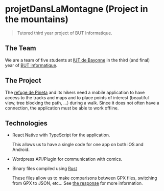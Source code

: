 # projetDansLaMontagne (Project in the mountains)
> Tutored third year project of BUT Informatique.

## The Team

We are a team of five students at [IUT de Bayonne](https://www.iutbayonne.univ-pau.fr/presentation.html) in the third (and final) year of [BUT informatique](https://www.iutbayonne.univ-pau.fr/but/informatique).

## The Project

The [refuge de Pineta](https://www.valpineta.eu/en/el-refugio/) and its hikers need a mobile application to have access to the tracks and maps and to place points of interest (beautiful view, tree blocking the path, ...) during a walk. Since it does not often have a connection, the application must be able to work offline.

## Technologies
- [React Native](https://reactnative.dev/) with [TypeScript](https://www.typescriptlang.org/) for the application.

  This allows us to have a single code for one app on both iOS and Android.
- Wordpress API/Plugin for communication with comics.
- Binary files compiled using [Rust](https://www.rust-lang.org/)

  These files allow us to make comparisons between GPX files, switching from GPX to JSON, etc... See [the response](https://github.com/projetDansLaMontagne/gpx-coords-tools) for more information.
